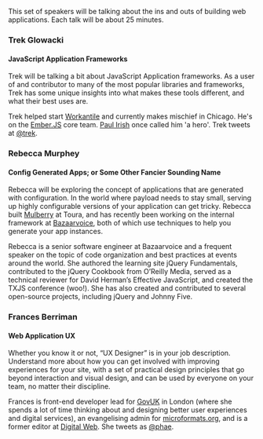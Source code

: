 This set of speakers will be talking about the ins and outs of building web applications. Each talk
will be about 25 minutes.

### Trek Glowacki
#### JavaScript Application Frameworks

Trek will be talking a bit about JavaScript Application frameworks. As a user of and contributor
to many of the most popular libraries and frameworks, Trek has some unique insights into what makes
these tools different, and what their best uses are.

Trek helped start [Workantile](http://workantile.com/) and currently makes mischief in Chicago.
He's on the [Ember.JS](http://emberjs.com/) core team. [Paul Irish](http://paulirish.com/) once
called him 'a hero'. Trek tweets at [@trek](https://twitter.com/trek).

### Rebecca Murphey
#### Config Generated Apps; or Some Other Fancier Sounding Name

Rebecca will be exploring the concept of applications that are generated with configuration.
In the world where payload needs to stay small, serving up highly configurable versions of your
application can get tricky. Rebecca built [Mulberry](http://mulberry.toura.com/) at Toura, and
has recently been working on the internal framework at [Bazaarvoice](http://bazaarvoice.com/),
both of which use techniques to help you generate your app instances.

Rebecca is a senior software engineer at Bazaarvoice and a frequent speaker on the topic of code organization
and best practices at events around the world. She authored the learning site jQuery Fundamentals,
contributed to the jQuery Cookbook from O’Reilly Media, served as a technical reviewer for David
Herman’s Effective JavaScript, and created the TXJS conference (woo!). She has also created and
contributed to several open-source projects, including jQuery and Johnny Five.

### Frances Berriman
#### Web Application UX

Whether you know it or not, “UX Designer” is in your job description. Understand more about how you
can get involved with improving experiences for your site, with a set of practical design principles
that go beyond interaction and visual design, and can be used by everyone on your team, no matter their
discipline.

Frances is front-end developer lead for [GovUK](https://www.gov.uk/) in London (where she spends a lot of
time thinking about and designing better user experiences and digital services), an evangelising admin for
[microformats.org](http://microformats.org), and is a former editor at [Digital Web](http://www.digital-web.com/).
She tweets as [@phae](https://twitter.com/phae).

